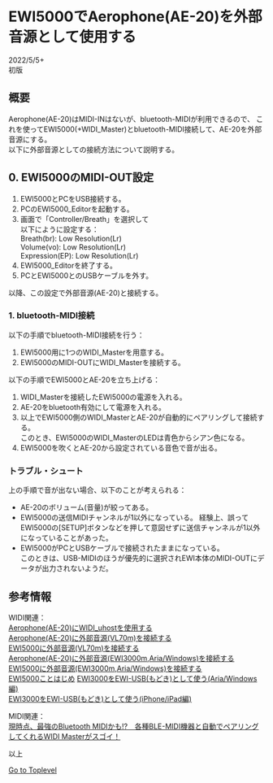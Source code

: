     
# EWI5000でAerophone(AE-20)を外部音源として使用する    

2022/5/5+     
初版    
  
## 概要    
Aerophone(AE-20)はMIDI-INはないが、bluetooth-MIDIが利用できるので、
これを使ってEWI5000(+WIDI_Master)とbluetooth-MIDI接続して、AE-20を外部音源にする。  
以下に外部音源としての接続方法について説明する。  

## 0. EWI5000のMIDI-OUT設定
1. EWI5000とPCをUSB接続する。
1. PCのEWI5000_Editorを起動する。
1. 画面で「Controller/Breath」を選択して  
以下にように設定する：  
Breath(br): Low Resolution(Lr)  
Volume(vo): Low Resolution(Lr)  
Expression(EP): Low Resolution(Lr)  
1. EWI5000_Editorを終了する。  
1. PCとEWI5000とのUSBケーブルを外す。  

以降、この設定で外部音源(AE-20)と接続する。

### 1. bluetooth-MIDI接続
以下の手順でbluetooth-MIDI接続を行う：
1. EWI5000用に1つのWIDI_Masterを用意する。
1. EWI5000のMIDI-OUTにWIDI_Masterを接続する。

以下の手順でEWI5000とAE-20を立ち上げる：
1. WIDI_Masterを接続したEWI5000の電源を入れる。
1. AE-20をbluetooth有効にして電源を入れる。
1. 以上でEWI5000側のWIDI_MasterとAE-20が自動的にペアリングして接続する。   
このとき、EWI5000のWIDI_MasterのLEDは青色からシアン色になる。
1. EWI5000を吹くとAE-20から設定されている音色で音が出る。

### トラブル・シュート
上の手順で音が出ない場合、以下のことが考えられる：
* AE-20のボリューム(音量)が絞ってある。
* EWI5000の送信MIDIチャンネルが1以外になっている。
経験上、誤ってEWI5000の\[SETUP]ボタンなどを押して意図せずに送信チャンネルが1以外になっていることがあった。
* EWI5000がPCとUSBケーブルで接続されたままになっている。  
このときは、USB-MIDIのほうが優先的に選択されEWI本体のMIDI-OUTにデータが出力されないようだ。


## 参考情報

WIDI関連：  
[Aerophone(AE-20)にWIDI_uhostを使用する](AE-20_WIDI_uhost.md)    
[Aerophone(AE-20)に外部音源(VL70m)を接続する](AE-20_VL70m.md)    
[EWI5000に外部音源(VL70m)を接続する](EWI5000_VL70m.md)    
[Aerophone(AE-20)に外部音源(EWI3000m,Aria/Windows)を接続する](AE-20-ExternalAria.md)    
[EWI5000に外部音源(EWI3000m,Aria/Windows)を接続する](EWI5000_EWI-Aria.md)    
[EWI5000ことはじめ](EWI5000_EWI-GetStarted.md) 
[EWI3000をEWI-USB(もどき)として使う(Aria/Windows編)](EWI3000_EWI-Aria.md)   
[EWI3000をEWI-USB(もどき)として使う(iPhone/iPad編)](EWI3000_EWI-USB.md)   

MIDI関連：  
[現時点、最強のBluetooth MIDIかも!?　各種BLE-MIDI機器と自動でペアリングしてくれるWIDI Masterがスゴイ！](https://www.dtmstation.com/archives/32976.html)  

以上  

[Go to Toplevel](https://xshigee.github.io/web0/)  

